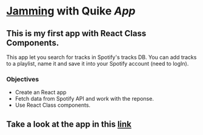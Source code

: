 # [Jamming](https://dynamic-cheesecake-dd375c.netlify.app) with Quike _App_

## This is my first app with React Class Components.
This app let you search for tracks in Spotify's tracks DB.
You can add tracks to a playlist, name it and save it into your Spotify account (need to logIn).

### Objectives
* Create an React app
* Fetch data from Spotify API and work with the reponse.
* Use React Class components.



## Take a look at the app in this [link](https://dynamic-cheesecake-dd375c.netlify.app)
